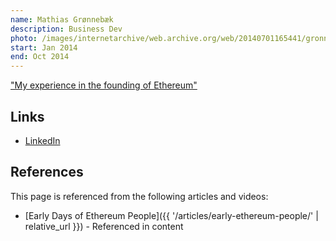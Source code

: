 ```yaml
---
name: Mathias Grønnebæk
description: Business Dev
photo: /images/internetarchive/web.archive.org/web/20140701165441/gronnebaek-mathias.jpg
start: Jan 2014
end: Oct 2014
---
```


["My experience in the founding of Ethereum"](https://medium.com/@mathias_61938/behind-the-scenes-my-experience-in-the-founding-of-ethereum-a4a609b0657d)

## Links
- [LinkedIn](https://www.linkedin.com/in/mathiasg/)

## References

This page is referenced from the following articles and videos:

- [Early Days of Ethereum People]({{ '/articles/early-ethereum-people/' | relative_url }}) - Referenced in content